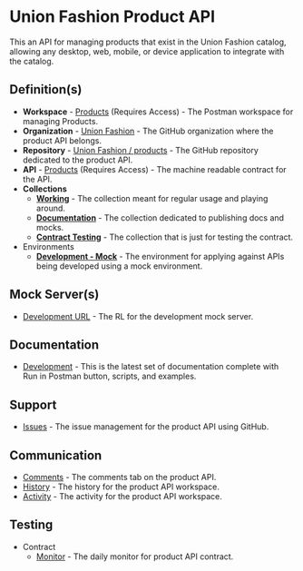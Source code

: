 # Union Fashion Product API
This an API for managing products that exist in the Union Fashion catalog, allowing any desktop, web, mobile, or device application to integrate with the catalog.

## Definition(s)

- **Workspace** - [Products](https://union-fashion.postman.co/workspaces/2990215b-b3e0-4431-b2ca-80cf01274a25/apis) (Requires Access) - The Postman workspace for managing Products.
- **Organization** - [Union Fashion](https://github.com/union-fashion) - The GitHub organization where the product API belongs.
- **Repository** - [Union Fashion / products](https://github.com/union-fashion/products) - The GitHub repository dedicated to the product API.
- **API** - [Products](https://union-fashion.postman.co/apis/b06cd7bd-51a8-40df-a036-d5cec42700c6?version=e9d51adf-9738-4e58-9c76-b0d11c196d1d) (Requires Access) - The machine readable contract for the API.
- **Collections**
    - [**Working**](https://union-fashion.postman.co/collections/10394726-5d172ec2-d989-4f99-beb1-8ad17294af21) - The collection meant for regular usage and playing around.
    - [**Documentation**](https://union-fashion.postman.co/collections/10394726-d45351d9-a093-4a70-9ba1-e28a4c8fb587) - The collection dedicated to publishing docs and mocks.
    - [**Contract Testing**](https://union-fashion.postman.co/collections/10394726-987d1a4c-cd19-42bf-8736-786a64a09e1f) - The collection that is just for testing the contract.
- Environments
    - [**Development - Mock**](https://union-fashion.postman.co/environments/10394726-c10b73a0-e2d0-4de7-86b7-5d63e6cb6e40?workspace=2990215b-b3e0-4431-b2ca-80cf01274a25) - The environment for applying against APIs being developed using a mock environment.

## Mock Server(s)

- [Development URL](https://f7785723-c31c-4944-baf1-08c58f186515.mock.pstmn.io) - The RL for the development mock server.

## Documentation

- [Development](https://documenter.getpostman.com/view/10394726/SzS2xojt?version=latest) - This is the latest set of documentation complete with Run in Postman button, scripts, and examples.

## Support

- [Issues](https://github.com/union-fashion/products/issues) - The issue management for the product API using GitHub.

## Communication

- [Comments](https://union-fashion.postman.co/apis/b06cd7bd-51a8-40df-a036-d5cec42700c6?version=e9d51adf-9738-4e58-9c76-b0d11c196d1d) - The comments tab on the product API.
- [History](https://union-fashion.postman.co/workspaces/2990215b-b3e0-4431-b2ca-80cf01274a25/history) - The history for the product API workspace.
- [Activity](https://union-fashion.postman.co/workspaces/2990215b-b3e0-4431-b2ca-80cf01274a25/activity) - The activity for the product API workspace.

## Testing

- Contract
  - [Monitor](https://union-fashion.postman.co/monitors/1ea72f63-0700-4370-a289-9a749bc9dd81?result=success&result=failure&result=error&result=abort&trigger=api&trigger=schedule&trigger=webhook&workspace=2990215b-b3e0-4431-b2ca-80cf01274a25) - The daily monitor for product API contract.
